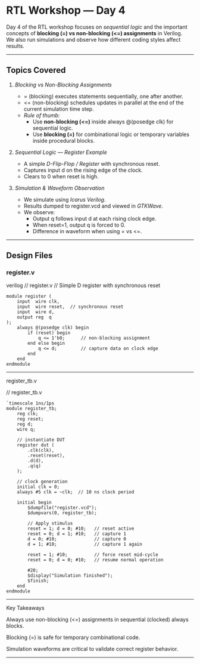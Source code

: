 # RTL Workshop — Day 4

Day 4 of the RTL workshop focuses on *sequential logic* and the important concepts of **blocking (=) vs non-blocking (<=) assignments** in Verilog.  
We also run simulations and observe how different coding styles affect results.

---

## Topics Covered

1. *Blocking vs Non-Blocking Assignments*
   - = (blocking) executes statements sequentially, one after another.
   - <= (non-blocking) schedules updates in parallel at the end of the current simulation time step.
   - *Rule of thumb:*
     - Use **non-blocking (<=)** inside always @(posedge clk) for sequential logic.
     - Use **blocking (=)** for combinational logic or temporary variables inside procedural blocks.

2. *Sequential Logic — Register Example*
   - A simple *D-Flip-Flop / Register* with synchronous reset.
   - Captures input d on the rising edge of the clock.
   - Clears to 0 when reset is high.

3. *Simulation & Waveform Observation*
   - We simulate using *Icarus Verilog*.
   - Results dumped to register.vcd and viewed in *GTKWave*.
   - We observe:
     - Output q follows input d at each rising clock edge.
     - When reset=1, output q is forced to 0.
     - Difference in waveform when using = vs <=.

---

## Design Files

### register.v
verilog
// register.v
// Simple D register with synchronous reset
```
module register (
    input  wire clk,
    input  wire reset,  // synchronous reset
    input  wire d,
    output reg  q
);
    always @(posedge clk) begin
        if (reset) begin
            q <= 1'b0;      // non-blocking assignment
        end else begin
            q <= d;         // capture data on clock edge
        end
    end
endmodule
```
---

register_tb.v

// register_tb.v
```
`timescale 1ns/1ps
module register_tb;
    reg clk;
    reg reset;
    reg d;
    wire q;

    // instantiate DUT
    register dut (
        .clk(clk),
        .reset(reset),
        .d(d),
        .q(q)
    );

    // clock generation
    initial clk = 0;
    always #5 clk = ~clk;  // 10 ns clock period

    initial begin
        $dumpfile("register.vcd");
        $dumpvars(0, register_tb);

        // Apply stimulus
        reset = 1; d = 0; #10;   // reset active
        reset = 0; d = 1; #10;   // capture 1
        d = 0; #10;              // capture 0
        d = 1; #10;              // capture 1 again

        reset = 1; #10;          // force reset mid-cycle
        reset = 0; d = 0; #10;   // resume normal operation

        #20;
        $display("Simulation finished");
        $finish;
    end
endmodule
```
---

Key Takeaways

Always use non-blocking (<=) assignments in sequential (clocked) always blocks.

Blocking (=) is safe for temporary combinational code.

Simulation waveforms are critical to validate correct register behavior.



---
